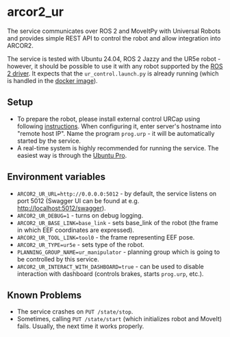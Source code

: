 # arcor2_ur

The service communicates over ROS 2 and MoveItPy with Universal Robots and provides simple REST API to control the robot and allow integration into ARCOR2.

The service is tested with Ubuntu 24.04, ROS 2 Jazzy and the UR5e robot - however, it should be possible to use it with any robot supported by the [ROS 2 driver](https://github.com/UniversalRobots/Universal_Robots_ROS2_Driver/tree/main). It expects that the `ur_control.launch.py` is already running (which is handled in the [docker image](https://github.com/robofit/arcor2/blob/master/src/docker/arcor2_ur/start.sh)).

## Setup
 
- To prepare the robot, please install external control URCap using following [instructions](https://docs.ros.org/en/ros2_packages/rolling/api/ur_robot_driver/installation/install_urcap_e_series.html). When configuring it, enter server's hostname into "remote host IP". Name the program `prog.urp` - it will be automatically started by the service.
- A real-time system is highly recommended for running the service. The easiest way is through the [Ubuntu Pro](https://documentation.ubuntu.com/pro/pro-client/enable_realtime_kernel/). 

## Environment variables

- `ARCOR2_UR_URL=http://0.0.0.0:5012` - by default, the service listens on port 5012 (Swagger UI can be found at e.g. [http://localhost:5012/swagger](http://localhost:5012/swagger)).
- `ARCOR2_UR_DEBUG=1` - turns on debug logging.
- `ARCOR2_UR_BASE_LINK=base_link` - sets base_link of the robot (the frame in which EEF coordinates are expressed).
- `ARCOR2_UR_TOOL_LINK=tool0` - the frame representing EEF pose.
- `ARCOR2_UR_TYPE=ur5e` - sets type of the robot.
- `PLANNING_GROUP_NAME=ur_manipulator` - planning group which is going to be controlled by this service.
- `ARCOR2_UR_INTERACT_WITH_DASHBOARD=true` - can be used to disable interaction with dashboard (controls brakes, starts `prog.urp`, etc.). 

## Known Problems

- The service crashes on `PUT /state/stop`.
- Sometimes, calling `PUT /state/start` (which initializes robot and MoveIt) fails. Usually, the next time it works properly.
